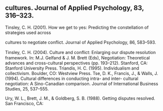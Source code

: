 ## cultures. Journal of Applied Psychology, 83, 316–323.

Tinsley, C. H. (2001). How we get to yes: Predicting the constellation of strategies used across

cultures to negotiate conﬂict. Journal of Applied Psychology, 86, 583–593.

Tinsley, C. H. (2004). Culture and conﬂict: Enlarging our dispute resolution framework. In: M.J. Gelfand & J. M. Brett (Eds), Negotiation: Theoretical advances and cross-cultural perspectives (pp. 193–212). Stanford, CA: Stanford University Press. Triandis, H. C. (1995). Individualism and collectivism. Boulder, CO: Westview Press. Tse, D. K., Francis, J., & Walls, J. (1994). Cultural differences in conducting intra- and inter- cultural negotiation: A Sino-Canadian comparison. Journal of International Business Studies, 25, 537–555.

Ury, W. L., Brett, J. M., & Goldberg, S. B. (1988). Getting disputes resolved. San Francisco, CA: